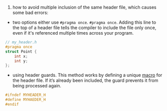 1. how to avoid multiple inclusion of the same header file, which causes some bad errors: 
+  two options either use `#pragma once`.
`#pragma once`. Adding this line to the top of a header file tells the compiler to include the file only once, even if it's referenced multiple times across your program.

```c
// my_header.h
#pragma once
struct Point {
    int x;
    int y;
};
```
+ using header guards.
This method works by defining a unique [macro](https://gcc.gnu.org/onlinedocs/cpp/Macros.html) for the header file. If it’s already been included, the guard prevents it from being processed again.
``` c
#ifndef MYHEADER_H
#define MYHAEDER_H
#endif
```